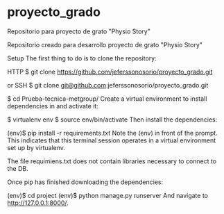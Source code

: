# proyecto_grado
Repositorio para proyecto de grato "Physio Story"

Repositorio creado para desarrollo proyecto de grato "Physio Story"

Setup The first thing to do is to clone the repository:

HTTP
$ git clone https://github.com/jeferssonosorio/proyecto_grado.git

or
SSH
$ git clone git@github.com:jeferssonosorio/proyecto_grado.git

$ cd Prueba-tecnica-metgroup/ Create a virtual environment to install dependencies in and activate it:

$ virtualenv env $ source env/bin/activate Then install the dependencies:

(env)$ pip install -r requirements.txt Note the (env) in front of the prompt. This indicates that this terminal session operates in a virtual environment set up by virtualenv.

The file requimiens.txt does not contain libraries necessary to connect to the DB.

Once pip has finished downloading the dependencies:

(env)$ cd project (env)$ python manage.py runserver And navigate to http://127.0.0.1:8000/.
